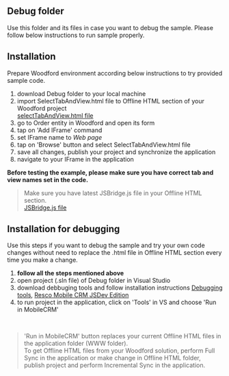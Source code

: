 ## Debug folder

Use this folder and its files in case you want to debug the sample.
Please follow below instructions to run sample properly.

## Installation

Prepare Woodford environment according below instructions to try provided sample code.

1. download Debug folder to your local machine
2. import SelectTabAndView.html file to Offline HTML section of your Woodford project <br />[selectTabAndView.html file](https://github.com/Resconet/JSBridge/blob/master/samples/UI/EntityForm/SelectTabAndView/selectTabAndView.html)
3. go to Order entity in Woodford and open its form
4. tap on 'Add IFrame' command
5. set IFrame name to *Web page*
6. tap on 'Browse' button and select SelectTabAndView.html file
7. save all changes, publish your project and synchronize the application
8. navigate to your IFrame in the application

**Before testing the example, please make sure you have correct tab and view names set in the code.**

> Make sure you have latest JSBridge.js file in your Offline HTML section.
<br />[JSBridge.js file](https://github.com/Resconet/JSBridge/blob/master/src/JSBridge.js)

## Installation for debugging

Use this steps if you want to debug the sample and try your own code changes without need to replace the .html file in Offline HTML section every time you make a change.

1. **follow all the steps mentioned above**
2. open project (.sln file) of Debug folder in Visual Studio
3. download debbuging tools and follow installation instructions [Debugging tools](https://github.com/Resconet/JSBridge/tree/master/tools), [Resco Mobile CRM JSDev Edition](https://github.com/Resconet/JSBridge/tree/master/MobileCRM)
4. to run project in the application, click on 'Tools' in VS and choose 'Run in MobileCRM'
<br />

> 'Run in MobileCRM' button replaces your current Offline HTML files in the application folder (WWW folder).
<br />To get Offline HTML files from your Woodford solution, perform Full Sync in the application or make change in Offline HTML folder, publish project and perform Incremental Sync in the application.
